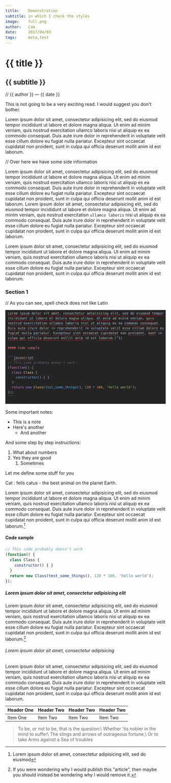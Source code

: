 ```yaml
---
title:    Demonstration
subtitle: in which I check the styles
image:    full.png
author:   Cam
date:     2017/04/03
tags:     meta,test
---
```

# {{ title }}
## {{ subtitle }}

// {{ author }} &mdash; {{ date }}

This is not going to be a very exciting read. I would suggest you don't bother.

Lorem ipsum dolor sit amet, consectetur adipisicing elit, sed do eiusmod tempor
incididunt ut labore et dolore magna aliqua. Ut enim ad minim veniam, quis
nostrud exercitation ullamco laboris nisi ut aliquip ex ea commodo consequat.
Duis aute irure dolor in reprehenderit in voluptate velit esse cillum dolore eu
fugiat nulla pariatur. Excepteur sint occaecat cupidatat non proident, sunt in
culpa qui officia deserunt mollit anim id est laborum.

// Over here we have some side information

Lorem ipsum dolor sit amet, consectetur adipisicing elit, sed do eiusmod tempor
incididunt ut labore et dolore magna aliqua. Ut enim ad minim veniam, quis
nostrud exercitation ullamco laboris nisi ut aliquip ex ea commodo consequat.
Duis aute irure dolor in reprehenderit in voluptate velit esse cillum dolore eu
fugiat nulla pariatur. Excepteur sint occaecat cupidatat non proident, sunt in
culpa qui officia deserunt mollit anim id est laborum.
Lorem ipsum dolor sit amet, consectetur adipisicing elit, sed do eiusmod tempor
incididunt ut labore et dolore magna aliqua. Ut enim ad minim veniam, quis
nostrud exercitation `ullamco laboris` nisi ut aliquip ex ea commodo consequat.
Duis aute irure dolor in reprehenderit in voluptate velit esse cillum dolore eu
fugiat nulla pariatur. Excepteur sint occaecat cupidatat non proident, sunt in
culpa qui officia deserunt mollit anim id est laborum.

Lorem ipsum dolor sit amet, consectetur adipisicing elit, sed do eiusmod tempor
incididunt ut labore et dolore magna aliqua. Ut enim ad minim veniam, quis
nostrud exercitation ullamco laboris nisi ut aliquip ex ea commodo consequat.
Duis aute irure dolor in reprehenderit in voluptate velit esse cillum dolore eu
fugiat nulla pariatur. Excepteur sint occaecat cupidatat non proident, sunt in
culpa qui officia deserunt mollit anim id est laborum.

### Section 1

// As you can see, spell check does not like Latin

![Source code for this article](markdown.png)

Some important notes:

*   This is a note
*   Here's another
    *   And another

And some step by step instructions:

1.  What about numbers
2.  Yes they are good
    1.  Sometimes

Let me define some stuff for you

Cat
:   felis catus - the best animal on the planet Earth.

Lorem ipsum dolor sit amet, consectetur adipisicing elit, sed do eiusmod tempor
incididunt ut labore et dolore magna aliqua. Ut enim ad minim veniam, quis
nostrud exercitation ullamco laboris nisi ut aliquip ex ea commodo consequat.
Duis aute irure dolor in reprehenderit in voluptate velit esse cillum dolore eu
fugiat nulla pariatur. Excepteur sint occaecat cupidatat non proident, sunt in
culpa qui officia deserunt mollit anim id est laborum.[^1]

#### Code sample

```javascript
// This code probably doesn't work
(function() {
  class Class {
    constructor() { }
  }
  return new Class(test_some_things(), 128 * 106, 'hello world');
});
```

##### Lorem ipsum dolor sit amet, consectetur adipisicing elit

Lorem ipsum dolor sit amet, consectetur adipisicing elit, sed do eiusmod tempor
incididunt ut labore et dolore magna aliqua. Ut enim ad minim veniam, quis
nostrud exercitation ullamco laboris nisi ut aliquip ex ea commodo consequat.
Duis aute irure dolor in reprehenderit in voluptate velit esse cillum dolore eu
fugiat nulla pariatur. Excepteur sint occaecat cupidatat non proident, sunt in
culpa qui officia deserunt mollit anim id est laborum.[^2]

###### Lorem ipsum dolor sit amet, consectetur adipisicing

Lorem ipsum dolor sit amet, consectetur adipisicing elit, sed do eiusmod tempor
incididunt ut labore et dolore magna aliqua. Ut enim ad minim veniam, quis
nostrud exercitation ullamco laboris nisi ut aliquip ex ea commodo consequat.
Duis aute irure dolor in reprehenderit in voluptate velit esse cillum dolore eu
fugiat nulla pariatur. Excepteur sint occaecat cupidatat non proident, sunt in
culpa qui officia deserunt mollit anim id est laborum.

| Header One     | Header Two     | Header Two     | Header Two     |
| :------------- | :------------- | :------------- | :------------- |
| Item One       | Item Two       | Item Two       | Item Two       |

> To be, or not to be, that is the question:\\
> Whether 'tis nobler in the mind to suffer\\
> The slings and arrows of outrageous fortune,\\
> Or to take Arms against a Sea of troubles

[^1]: Lorem ipsum dolor sit amet, consectetur adipisicing elit, sed do eiusmod

[^2]: If you were wondering why I would publish this "article", then maybe you
      should instead be wondering why I would remove it.
